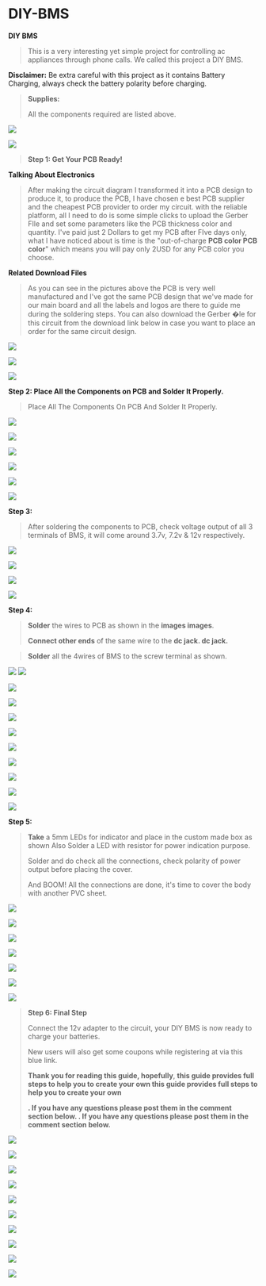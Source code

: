 # DIY-BMS
**DIY BMS**

> 
> This is a very interesting yet simple project for controlling ac
> appliances through phone calls. We called this project a DIY BMS.



**Disclaimer:** Be extra careful with this project as it contains
Battery Charging, always check the battery polarity before charging.

> **Supplies:**
>
> All the components required are listed above.



![](vertopal_30a6bb070cca445e8e690121faa5f68c/media/image4.png)

![](vertopal_30a6bb070cca445e8e690121faa5f68c/media/image4.png)



> **Step 1: Get Your PCB Ready!**

**Talking About Electronics**

> After making the circuit diagram I transformed it into a PCB design to
> produce it, to produce the PCB, I have chosen e best PCB supplier and
> the cheapest PCB provider to order my circuit. with the reliable
> platform, all I need to do is some simple clicks to upload the Gerber
> FIle and set some parameters like the PCB thickness color and quantity.
> I've paid just 2 Dollars to get my PCB after FIve days only, what I
> have noticed about is time is the \"out-of-charge **PCB color PCB
> color**\" which means you will pay only 2USD for any PCB color you
> choose.
>
> 

**Related Download Files**

> As you can see in the pictures above the PCB is very well manufactured
> and I've got the same PCB design that we've made for our main board
> and all the labels and logos are there to guide me during the
> soldering steps. You can also download the Gerber �le for this circuit
> from the download link below in case you want to place an order for
> the same circuit design.

![](vertopal_30a6bb070cca445e8e690121faa5f68c/media/image5.png)


![](vertopal_30a6bb070cca445e8e690121faa5f68c/media/image6.png)

![](vertopal_30a6bb070cca445e8e690121faa5f68c/media/image7.png)

**Step 2: Place All the Components on PCB and Solder It Properly.**

> Place All The Components On PCB And Solder It Properly.


![](vertopal_30a6bb070cca445e8e690121faa5f68c/media/image8.png)

![](vertopal_30a6bb070cca445e8e690121faa5f68c/media/image9.png)



![](vertopal_30a6bb070cca445e8e690121faa5f68c/media/image10.png)

![](vertopal_30a6bb070cca445e8e690121faa5f68c/media/image11.png)


![](vertopal_30a6bb070cca445e8e690121faa5f68c/media/image12.png)

![](vertopal_30a6bb070cca445e8e690121faa5f68c/media/image13.png)

**Step 3:**

> After soldering the components to PCB, check voltage output of all 3
> terminals of BMS, it will come around 3.7v, 7.2v & 12v respectively.



![](vertopal_30a6bb070cca445e8e690121faa5f68c/media/image14.png)

![](vertopal_30a6bb070cca445e8e690121faa5f68c/media/image15.png)



![](vertopal_30a6bb070cca445e8e690121faa5f68c/media/image16.png)

![](vertopal_30a6bb070cca445e8e690121faa5f68c/media/image17.png)

**Step 4:**

> **Solder** the wires to PCB as shown in the **images images**.
>
> 
> **Connect other ends** of the same wire to the **dc jack. dc jack.**



>
> **Solder** all the 4wires of BMS to the
> screw terminal as shown.

![](vertopal_30a6bb070cca445e8e690121faa5f68c/media/image20.png)
![](vertopal_30a6bb070cca445e8e690121faa5f68c/media/image21.png)



![](vertopal_30a6bb070cca445e8e690121faa5f68c/media/image22.png)

![](vertopal_30a6bb070cca445e8e690121faa5f68c/media/image23.png)


![](vertopal_30a6bb070cca445e8e690121faa5f68c/media/image24.png)

![](vertopal_30a6bb070cca445e8e690121faa5f68c/media/image25.png)


![](vertopal_30a6bb070cca445e8e690121faa5f68c/media/image26.png)

![](vertopal_30a6bb070cca445e8e690121faa5f68c/media/image27.png)



![](vertopal_30a6bb070cca445e8e690121faa5f68c/media/image28.png)

![](vertopal_30a6bb070cca445e8e690121faa5f68c/media/image29.png)



![](vertopal_30a6bb070cca445e8e690121faa5f68c/media/image30.png)

**Step 5:**



> **Take** a 5mm LEDs for indicator and place in the custom made box as
> shown Also Solder a LED with resistor for power indication purpose.
>
> Solder and do check all the connections, check polarity of power
> output before placing the cover.
>
> And BOOM! All the connections are done, it's time to cover the body
> with another PVC sheet.


![](vertopal_30a6bb070cca445e8e690121faa5f68c/media/image33.png)

![](vertopal_30a6bb070cca445e8e690121faa5f68c/media/image34.png)



![](vertopal_30a6bb070cca445e8e690121faa5f68c/media/image35.png)

![](vertopal_30a6bb070cca445e8e690121faa5f68c/media/image36.png)


![](vertopal_30a6bb070cca445e8e690121faa5f68c/media/image37.png)

![](vertopal_30a6bb070cca445e8e690121faa5f68c/media/image38.png)


![](vertopal_30a6bb070cca445e8e690121faa5f68c/media/image39.png)

> **Step 6: Final Step**
>
> Connect the 12v adapter to the circuit, your DIY BMS is now ready to
> charge your batteries.
>
> New users will also get some coupons while registering at via this
> blue link.
>
> **Thank you for reading this guide, hopefully**, **this guide provides
> full steps to help you to create your own this guide provides full
> steps to help you to create your own**
>
> **. If you have any questions please post them in the comment section
> below. . If you have any questions please post them in the comment
> section below.**


![](vertopal_30a6bb070cca445e8e690121faa5f68c/media/image40.png)

![](vertopal_30a6bb070cca445e8e690121faa5f68c/media/image41.png)


![](vertopal_30a6bb070cca445e8e690121faa5f68c/media/image42.png)

![](vertopal_30a6bb070cca445e8e690121faa5f68c/media/image43.png)


![](vertopal_30a6bb070cca445e8e690121faa5f68c/media/image44.png)

![](vertopal_30a6bb070cca445e8e690121faa5f68c/media/image45.png)


![](vertopal_30a6bb070cca445e8e690121faa5f68c/media/image46.png)

![](vertopal_30a6bb070cca445e8e690121faa5f68c/media/image47.png)


![](vertopal_30a6bb070cca445e8e690121faa5f68c/media/image48.png)

![](vertopal_30a6bb070cca445e8e690121faa5f68c/media/image49.png)
